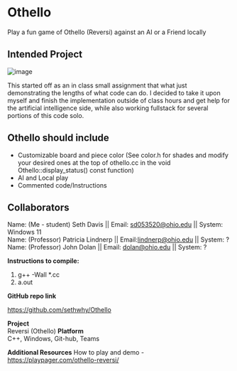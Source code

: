 # Othello
Play a fun game of Othello (Reversi) against an AI or a Friend locally

## Intended Project
![image](https://github.com/sethwhy/Othello/assets/89601183/32540b0d-354d-4300-b83a-4b21fa76c4f4)

This started off as an in class small assignment that  what just demonstrating the lengths of what code can do. I decided to take it upon myself and finish the implementation outside of class hours and get help for the artificial intelligence side, while also working fullstack for several portions of this code solo.

## Othello should include

- Customizable board and piece color (See color.h for shades and modify your desired ones at the top of othello.cc in the void Othello::display_status() const function)
- AI and Local play
- Commented code/Instructions

## Collaborators

Name: (Me - student) Seth Davis || Email: sd053520@ohio.edu || System: Windows 11  
Name: (Professor) Patricia Lindnerp || Email:lindnerp@ohio.edu || System: ?        
Name: (Professor) John Dolan || Email: dolan@ohio.edu || System: ? 

**Instructions to compile:**

1. g++ -Wall *.cc
2. a.out

**GitHub repo link**

https://github.com/sethwhy/Othello

**Project**  
Reversi (Othello) 
**Platform**  
C++, Windows, Git-hub, Teams

**Additional Resources**
How to play and demo - https://playpager.com/othello-reversi/
